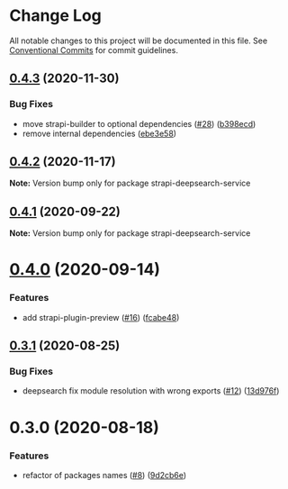 # Change Log

All notable changes to this project will be documented in this file.
See [Conventional Commits](https://conventionalcommits.org) for commit guidelines.

## [0.4.3](https://github.com/VirtusLab/strapi-molecules/compare/strapi-deepsearch-service@0.4.2...strapi-deepsearch-service@0.4.3) (2020-11-30)


### Bug Fixes

* move strapi-builder to optional dependencies ([#28](https://github.com/VirtusLab/strapi-molecules/issues/28)) ([b398ecd](https://github.com/VirtusLab/strapi-molecules/commit/b398ecde89441540988cc24aeb02106e89e36c92))
* remove internal dependencies ([ebe3e58](https://github.com/VirtusLab/strapi-molecules/commit/ebe3e58b4d681a9926faa064b0b30b4b49b3cc6b))





## [0.4.2](https://github.com/VirtusLab/strapi-molecules/compare/strapi-deepsearch-service@0.4.1...strapi-deepsearch-service@0.4.2) (2020-11-17)

**Note:** Version bump only for package strapi-deepsearch-service





## [0.4.1](https://github.com/VirtusLab/strapi-molecules/compare/strapi-deepsearch-service@0.4.0...strapi-deepsearch-service@0.4.1) (2020-09-22)

**Note:** Version bump only for package strapi-deepsearch-service





# [0.4.0](https://github.com/VirtusLab/strapi-molecules/compare/strapi-deepsearch-service@0.3.1...strapi-deepsearch-service@0.4.0) (2020-09-14)


### Features

* add strapi-plugin-preview ([#16](https://github.com/VirtusLab/strapi-molecules/issues/16)) ([fcabe48](https://github.com/VirtusLab/strapi-molecules/commit/fcabe488004560ae8b7ac58087b33d7378445253))





## [0.3.1](https://github.com/VirtusLab/strapi-molecules/compare/strapi-deepsearch-service@0.3.0...strapi-deepsearch-service@0.3.1) (2020-08-25)


### Bug Fixes

* deepsearch fix module resolution with wrong exports ([#12](https://github.com/VirtusLab/strapi-molecules/issues/12)) ([13d976f](https://github.com/VirtusLab/strapi-molecules/commit/13d976f107de7346c4a6cdb080eaa5df03271b5b))





# 0.3.0 (2020-08-18)


### Features

* refactor of packages names ([#8](https://github.com/VirtusLab/strapi-molecules/issues/8)) ([9d2cb6e](https://github.com/VirtusLab/strapi-molecules/commit/9d2cb6ee87bc7e57a9ad41f90e7ac20207df9028))
